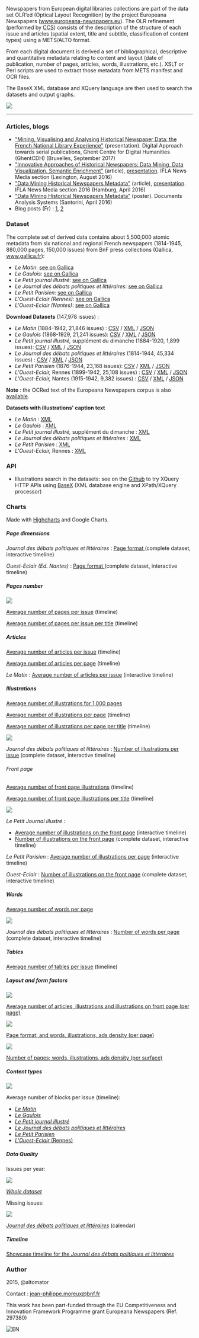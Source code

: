 Newspapers from European digital libraries collections are part of the data set OLR’ed (Optical Layout Recognition) by the project Europeana Newspapers (www.europeana-newspapers.eu). The OLR refinement (performed by [CCS](http://content-conversion.com)) consists of the description of the structure of each issue and articles (spatial extent, title and subtitle, classification of content types) using a METS/ALTO format.

From each digital document is derived a set of bibliographical, descriptive and quantitative metadata relating to content and layout (date of publication, number of pages, articles, words, illustrations, etc.). XSLT or Perl scripts are used to extract those metadata from METS manifest and OCR files. 

The BaseX XML database and XQuery language are then used to search the datasets and output graphs.

![](https://altomator.files.wordpress.com/2016/01/3.png)

---

### Articles, blogs
- ["Mining, Visualising and Analysing Historical Newspaper Data: the French National Library Experience"](http://www.euklides.fr/blog/altomator/EN-DM/presentation_bxl_en.pdf) (presentation). Digital Approach towards serial publications, Ghent Centre for Digital Humanities (GhentCDH) (Bruxelles, September 2017)
- ["Innovative Approaches of Historical Newspapers: Data Mining, Data Visualization, Semantic Enrichment"](http://www.euklides.fr/blog/altomator/EN-DM/article_en2.pdf) (article), [presentation](http://www.euklides.fr/blog/altomator/EN-DM/presentation_en2.pdf). IFLA News Media section (Lexington, August 2016)
- ["Data Mining Historical Newspapers Metadata"](http://www.euklides.fr/blog/altomator/EN-DM/article_en.pdf) (article), [presentation](http://www.euklides.fr/blog/altomator/EN-DM/slides_en.pdf). IFLA News Media section 2016 (Hamburg, April 2016)
- ["Data Mining Historical Newspapers Metadata"](http://www.euklides.fr/blog/altomator/EN-DM/poster_en.pdf) (poster). Documents Analysis Systems (Santorini, April 2016)
- Blog posts (Fr) : [1](https://altomator.wordpress.com/2016/01/17/presse-ancienne-data-mining), [2](http://gallica.bnf.fr/blog/04032016/verdun-1916-quand-la-presse-etait-censuree)


### Dataset
The complete set of derived data contains about 5,500,000 atomic metadata from six national and regional French newspapers (1814-1945, 880,000 pages, 150,000 issues) from BnF press collections (Gallica, www.gallica.fr):
- *Le Matin*: [see on Gallica](http://gallica.bnf.fr/ark:/12148/cb328123058/date)
- *Le Gaulois*: [see on Gallica](http://gallica.bnf.fr/ark:/12148/cb32779904b/date)
- *Le Petit journal illustré*: [see on Gallica](http://gallica.bnf.fr/ark:/12148/cb32836564q/date)
- *Le Journal des débats politiques et littéraires*: [see on Gallica](http://gallica.bnf.fr/ark:/12148/cb39294634r/date)
- *Le Petit Parisien*: [see on Gallica](http://gallica.bnf.fr/ark:/12148/cb34419111x/date)
- *L'Ouest-Eclair (Rennes)*: [see on Gallica](http://gallica.bnf.fr/ark:/12148/cb32830550k/date)
- *L'Ouest-Eclair (Nantes)*: [see on Gallica](http://gallica.bnf.fr/ark:/12148/cb41193663x/date)

**Download Datasets** (147,978 issues) :
- *Le Matin* (1884-1942, 21,846 issues) : [CSV](http://www.euklides.fr/blog/altomator/EN-DM/Datasets/CSV/matin.zip) /
[XML](http://www.euklides.fr/blog/altomator/EN-DM/Datasets/XML/matin.zip) / [JSON](http://www.euklides.fr/blog/altomator/EN-DM/Datasets/JSON/matin.zip)
- *Le Gaulois* (1868-1929, 21,241 issues): [CSV](http://www.euklides.fr/blog/altomator/EN-DM/Datasets/CSV/gaulois.zip) /
[XML](http://www.euklides.fr/blog/altomator/EN-DM/Datasets/XML/gaulois.zip) / [JSON](http://www.euklides.fr/blog/altomator/EN-DM/Datasets/JSON/gaulois.zip)
- *Le Petit journal illustré,* supplément du dimanche (1884-1920, 1,899 issues): [CSV](http://www.euklides.fr/blog/altomator/EN-DM/Datasets/CSV/PJI.zip) /
 [XML](http://www.euklides.fr/blog/altomator/EN-DM/Datasets/XML/PJI.zip) / [JSON](http://www.euklides.fr/blog/altomator/EN-DM/Datasets/JSON/PJI.zip) 
- *Le Journal des débats politiques et littéraires* (1814-1944, 45,334 issues) : [CSV](http://www.euklides.fr/blog/altomator/EN-DM/Datasets/CSV/JDPL.zip) /
[XML](http://www.euklides.fr/blog/altomator/EN-DM/Datasets/XML/JDPL.zip) / [JSON](http://www.euklides.fr/blog/altomator/EN-DM/Datasets/JSON/JDPL.zip) 
- *Le Petit Parisien* (1876-1944, 23,168 issues): [CSV](http://www.euklides.fr/blog/altomator/EN-DM/Datasets/CSV/petit_parisien.zip) / 
[XML](http://www.euklides.fr/blog/altomator/EN-DM/Datasets/XML/petit_parisien.zip) / [JSON](http://www.euklides.fr/blog/altomator/EN-DM/Datasets/JSON/petit_parisien.zip)
- *L'Ouest-Eclair,* Rennes (1899-1942, 25,108 issues) : [CSV](http://www.euklides.fr/blog/altomator/EN-DM/Datasets/CSV/OE-Rennes.zip) /
[XML](http://www.euklides.fr/blog/altomator/EN-DM/Datasets/XML/OE-Rennes.zip) / [JSON](http://www.euklides.fr/blog/altomator/EN-DM/Datasets/JSON/OE-Rennes.zip)
- *L'Ouest-Eclair,* Nantes (1915-1942, 9,382 issues) : [CSV](http://www.euklides.fr/blog/altomator/EN-DM/Datasets/CSV/OE-Nantes.zip) /
[XML](http://www.euklides.fr/blog/altomator/EN-DM/Datasets/XML/OE-Nantes.zip) / [JSON](http://www.euklides.fr/blog/altomator/EN-DM/Datasets/JSON/OE-Nantes.zip) 

**Note** : the OCRed text of the Europeana Newspapers corpus is also [available](http://data.theeuropeanlibrary.org/download/newspapers-by-country/README.html).

**Datasets with illustrations' caption text**
- *Le Matin*  : [XML](http://www.euklides.fr/blog/altomator/EN-DM/Datasets/XML/matin-captions.zip) 
- *Le Gaulois* : [XML](http://www.euklides.fr/blog/altomator/EN-DM/Datasets/XML/gaulois-captions.zip) 
- *Le Petit journal illustré,* supplément du dimanche : 
 [XML](http://www.euklides.fr/blog/altomator/EN-DM/Datasets/XML/PJI-captions.zip) 
- *Le Journal des débats politiques et littéraires*  : [XML](http://www.euklides.fr/blog/altomator/EN-DM/Datasets/XML/JDPL-captions.zip)  
- *Le Petit Parisien* : [XML](http://www.euklides.fr/blog/altomator/EN-DM/Datasets/XML/petit_parisien-captions.zip)
- *L'Ouest-Eclair,* Rennes : [XML](http://www.euklides.fr/blog/altomator/EN-DM/Datasets/XML/OE-captions.zip)

### API
- Illustrations search in the datasets: see on the [Github](https://github.com/altomator/EN-data_mining) to try XQuery HTTP APIs using [BaseX](http://basex.org) (XML database engine and XPath/XQuery processor)
 

### Charts

Made with [Highcharts](www.highcharts.com) and Google Charts.

##### Page dimensions
*Journal des débats politiques et littéraires* : [Page format ](http://altomator.github.io/EN-data_mining/Charts/Formats/timeline-format-JDPL_complete_interactive.htm) (complete dataset, interactive timeline)

*Ouest-Eclair (Ed. Nantes)* : [Page format ](http://altomator.github.io/EN-data_mining/Charts/Formats/timeline-format-Ouest-Eclair_complete_interactive.htm) (complete dataset, interactive timeline)

##### Pages number
![](http://altomator.github.io/EN-data_mining/Charts/Samples/pages-mean.jpg)

[Average number of pages per issue](http://altomator.github.io/EN-data_mining/Charts/Pages/timeline-mean.htm) (timeline)


[Average number of pages per issue per title](http://altomator.github.io/EN-data_mining/Charts/Pages/timeline-issue.htm) (timeline)

##### Articles

[Average number of articles per issue](http://altomator.github.io/EN-data_mining/Charts/Articles/timeline-issue.htm) (timeline)

[Average number of articles per page](http://altomator.github.io/EN-data_mining/Charts/Articles/timeline-page.htm) (timeline)

*Le Matin* : [Average number of articles per issue](http://altomator.github.io/EN-data_mining/Charts/Articles/timeline-issue-Le_Matin_interactive.htm) (interactive timeline)

##### Illustrations
[Average number of illustrations for 1,000 pages](http://altomator.github.io/EN-data_mining/Charts/illustrations/mean-page.htm)

[Average number of illustrations per page](http://altomator.github.io/EN-data_mining/Charts/illustrations/timeline-mean.htm) (timeline)

[Average number of illustrations per page per title](http://altomator.github.io/EN-data_mining/Charts/illustrations/timeline-page.htm) (timeline)

![](http://altomator.github.io/EN-data_mining/Charts/Samples/illustrations-JDPL.jpg)

*Journal des débats politiques et littéraires* : [Number of illustrations per issue](http://altomator.github.io/EN-data_mining/Charts/illustrations/timeline-illustrations-JDPL_complete_interactive.htm) (complete dataset, interactive timeline)


###### Front page

[Average number of front page illustrations](http://altomator.github.io/EN-data_mining/Charts/illustrations/timeline-front-mean.htm) (timeline)

[Average number of front page illustrations per title](http://altomator.github.io/EN-data_mining/Charts/illustrations/timeline-front.htm) (timeline)

![](http://altomator.github.io/EN-data_mining/Charts/Samples/illustrations-front-LPJI.jpg)

*Le Petit Journal  illustré* : 
- [Average number of illustrations on the front page](http://altomator.github.io/EN-data_mining/Charts/illustrations/timeline-front-LPJI_interactive.htm) (interactive timeline)
- [Number of illustrations on the front page](http://altomator.github.io/EN-data_mining/Charts/illustrations/timeline-front-LPJI_complete_interactive.htm) (complete dataset, interactive timeline)

*Le Petit Parisien* : [Average number of illustrations per page](http://altomator.github.io/EN-data_mining/Charts/illustrations/timeline-front-LPP_interactive.htm) (interactive timeline)

*Ouest-Eclair* : [Number of illustrations on the front page](http://altomator.github.io/EN-data_mining/Charts/illustrations/timeline-front-Ouest-Eclair_complete_interactive.htm) (complete dataset, interactive timeline)


##### Words

[Average number of words per page](http://altomator.github.io/EN-data_mining/Charts/Words/mean-page.htm)

![](http://altomator.github.io/EN-data_mining/Charts/Samples/words-JDPL.jpg)

*Journal des débats politiques et littéraires* : [Number of words per page](http://altomator.github.io/EN-data_mining/Charts/Words/timeline-words-JDPL_complete_interactive.htm)  (complete dataset, interactive timeline)


##### Tables
[Average number of tables per issue](http://altomator.github.io/EN-data_mining/Charts/Tables/timeline-issue.htm) (timeline)



##### Layout and form factors
![](http://altomator.github.io/EN-data_mining/Charts/Samples/Articles/modern.png)

[Average number of articles, illustrations and illustrations on front page (per page)](http://altomator.github.io/EN-data_mining/Charts/Articles/modern_press.htm)

![](http://altomator.github.io/EN-data_mining/Charts/Samples/FormFactors/page-article-illus-ad.png)

[Page format; and words, illustrations, ads density (per page)](http://altomator.github.io/EN-data_mining/Charts/FormFactors/page-article-illus-ad.htm)

![](http://altomator.github.io/EN-data_mining/Charts/Samples/FormFactors/page-article-illus-ad-surface.png)

[Number of pages; words, illustrations, ads density (per surface)](http://altomator.github.io/EN-data_mining/Charts/FormFactors/page-article-illus-ad-surface.htm)

##### Content types
![](http://www.euklides.fr/blog/altomator/EN-DM/Charts/Samples/Content/content.png)

Average number of blocks per issue (timeline):

- [*Le Matin*](http://www.euklides.fr/blog/altomator/EN-DM/Charts/Samples/Content/Le_Matin.htm) 
- [*Le Gaulois*](http://www.euklides.fr/blog/altomator/EN-DM/Charts/Samples/Content/Le_Gaulois.htm) 
- [*Le Petit journal illustré*](http://www.euklides.fr/blog/altomator/EN-DM/Charts/Samples/Content/PJI.htm) 
- [*Le Journal des débats politiques et littéraires*](http://www.euklides.fr/blog/altomator/EN-DM/Charts/Samples/Content/JDPL.htm)
- [*Le Petit Parisien*](http://www.euklides.fr/blog/altomator/EN-DM/Charts/Samples/Content/Petit_Parisien.htm) 
- [*L'Ouest-Eclair* (Rennes)](http://www.euklides.fr/blog/altomator/EN-DM/Charts/Samples/Content/Ouest_Eclair.htm) 


##### Data Quality

Issues per year:

![](http://altomator.github.io/EN-data_mining/Charts/Samples/DataQuality/Issues_year.png)

[*Whole dataset*](http://altomator.github.io/EN-data_mining/Charts/Samples/DataQuality/Issues_year.htm)

Missing issues:

![](http://altomator.github.io/EN-data_mining/Charts/Samples/DataQuality/calendar.png)

[*Journal des débats politiques et littéraires*](http://altomator.github.io/EN-data_mining/Charts/Samples/Missing/JDPL.htm) (calendar)



##### Timeline
[Showcase timeline for the *Journal des débats politiques et littéraires* ](http://cdn.knightlab.com/libs/timeline/latest/embed/index.html?source=1g_5wor1L23oyUGoA8OVtqambhldaEn50V52j0gQs2tc&font=Bevan-PotanoSans&maptype=toner&lang=fr&start_at_slide=1&height=650)




### Author
2015, @altomator

Contact : jean-philippe.moreux@bnf.fr

This work has been part-funded through the EU Competitiveness and Innovation Framework Programme grant Europeana Newspapers (Ref. 297380)
 
![EN](http://www.marchermanger.fr/wp-content/uploads/2015/12/europeana_newspapers_logo.gif)

